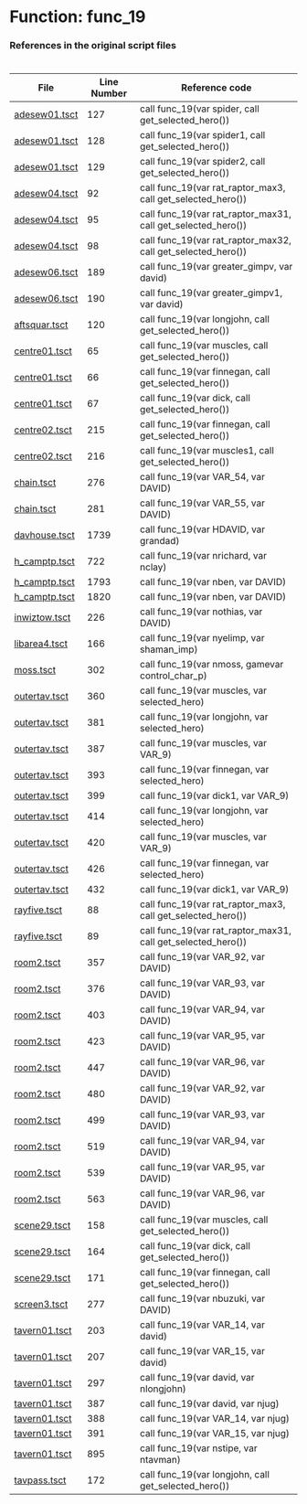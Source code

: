 # Function: func_19
### References in the original script files

#

| File | Line Number | Reference code |
| --- | --- | --- |
| [adesew01.tsct](../../../out/adesew01.tsct#L127) | 127 | call func_19(var spider, call get_selected_hero()) |
| [adesew01.tsct](../../../out/adesew01.tsct#L128) | 128 | call func_19(var spider1, call get_selected_hero()) |
| [adesew01.tsct](../../../out/adesew01.tsct#L129) | 129 | call func_19(var spider2, call get_selected_hero()) |
| [adesew04.tsct](../../../out/adesew04.tsct#L92) | 92 | call func_19(var rat_raptor_max3, call get_selected_hero()) |
| [adesew04.tsct](../../../out/adesew04.tsct#L95) | 95 | call func_19(var rat_raptor_max31, call get_selected_hero()) |
| [adesew04.tsct](../../../out/adesew04.tsct#L98) | 98 | call func_19(var rat_raptor_max32, call get_selected_hero()) |
| [adesew06.tsct](../../../out/adesew06.tsct#L189) | 189 | call func_19(var greater_gimpv, var david) |
| [adesew06.tsct](../../../out/adesew06.tsct#L190) | 190 | call func_19(var greater_gimpv1, var david) |
| [aftsquar.tsct](../../../out/aftsquar.tsct#L120) | 120 | call func_19(var longjohn, call get_selected_hero()) |
| [centre01.tsct](../../../out/centre01.tsct#L65) | 65 | call func_19(var muscles, call get_selected_hero()) |
| [centre01.tsct](../../../out/centre01.tsct#L66) | 66 | call func_19(var finnegan, call get_selected_hero()) |
| [centre01.tsct](../../../out/centre01.tsct#L67) | 67 | call func_19(var dick, call get_selected_hero()) |
| [centre02.tsct](../../../out/centre02.tsct#L215) | 215 | call func_19(var finnegan, call get_selected_hero()) |
| [centre02.tsct](../../../out/centre02.tsct#L216) | 216 | call func_19(var muscles1, call get_selected_hero()) |
| [chain.tsct](../../../out/chain.tsct#L276) | 276 | call func_19(var VAR_54, var DAVID) |
| [chain.tsct](../../../out/chain.tsct#L281) | 281 | call func_19(var VAR_55, var DAVID) |
| [davhouse.tsct](../../../out/davhouse.tsct#L1739) | 1739 | call func_19(var HDAVID, var grandad) |
| [h_camptp.tsct](../../../out/h_camptp.tsct#L722) | 722 | call func_19(var nrichard, var nclay) |
| [h_camptp.tsct](../../../out/h_camptp.tsct#L1793) | 1793 | call func_19(var nben, var DAVID) |
| [h_camptp.tsct](../../../out/h_camptp.tsct#L1820) | 1820 | call func_19(var nben, var DAVID) |
| [inwiztow.tsct](../../../out/inwiztow.tsct#L226) | 226 | call func_19(var nothias, var DAVID) |
| [libarea4.tsct](../../../out/libarea4.tsct#L166) | 166 | call func_19(var nyelimp, var shaman_imp) |
| [moss.tsct](../../../out/moss.tsct#L302) | 302 | call func_19(var nmoss, gamevar control_char_p) |
| [outertav.tsct](../../../out/outertav.tsct#L360) | 360 | call func_19(var muscles, var selected_hero) |
| [outertav.tsct](../../../out/outertav.tsct#L381) | 381 | call func_19(var longjohn, var selected_hero) |
| [outertav.tsct](../../../out/outertav.tsct#L387) | 387 | call func_19(var muscles, var VAR_9) |
| [outertav.tsct](../../../out/outertav.tsct#L393) | 393 | call func_19(var finnegan, var selected_hero) |
| [outertav.tsct](../../../out/outertav.tsct#L399) | 399 | call func_19(var dick1, var VAR_9) |
| [outertav.tsct](../../../out/outertav.tsct#L414) | 414 | call func_19(var longjohn, var selected_hero) |
| [outertav.tsct](../../../out/outertav.tsct#L420) | 420 | call func_19(var muscles, var VAR_9) |
| [outertav.tsct](../../../out/outertav.tsct#L426) | 426 | call func_19(var finnegan, var selected_hero) |
| [outertav.tsct](../../../out/outertav.tsct#L432) | 432 | call func_19(var dick1, var VAR_9) |
| [rayfive.tsct](../../../out/rayfive.tsct#L88) | 88 | call func_19(var rat_raptor_max3, call get_selected_hero()) |
| [rayfive.tsct](../../../out/rayfive.tsct#L89) | 89 | call func_19(var rat_raptor_max31, call get_selected_hero()) |
| [room2.tsct](../../../out/room2.tsct#L357) | 357 | call func_19(var VAR_92, var DAVID) |
| [room2.tsct](../../../out/room2.tsct#L376) | 376 | call func_19(var VAR_93, var DAVID) |
| [room2.tsct](../../../out/room2.tsct#L403) | 403 | call func_19(var VAR_94, var DAVID) |
| [room2.tsct](../../../out/room2.tsct#L423) | 423 | call func_19(var VAR_95, var DAVID) |
| [room2.tsct](../../../out/room2.tsct#L447) | 447 | call func_19(var VAR_96, var DAVID) |
| [room2.tsct](../../../out/room2.tsct#L480) | 480 | call func_19(var VAR_92, var DAVID) |
| [room2.tsct](../../../out/room2.tsct#L499) | 499 | call func_19(var VAR_93, var DAVID) |
| [room2.tsct](../../../out/room2.tsct#L519) | 519 | call func_19(var VAR_94, var DAVID) |
| [room2.tsct](../../../out/room2.tsct#L539) | 539 | call func_19(var VAR_95, var DAVID) |
| [room2.tsct](../../../out/room2.tsct#L563) | 563 | call func_19(var VAR_96, var DAVID) |
| [scene29.tsct](../../../out/scene29.tsct#L158) | 158 | call func_19(var muscles, call get_selected_hero()) |
| [scene29.tsct](../../../out/scene29.tsct#L164) | 164 | call func_19(var dick, call get_selected_hero()) |
| [scene29.tsct](../../../out/scene29.tsct#L171) | 171 | call func_19(var finnegan, call get_selected_hero()) |
| [screen3.tsct](../../../out/screen3.tsct#L277) | 277 | call func_19(var nbuzuki, var DAVID) |
| [tavern01.tsct](../../../out/tavern01.tsct#L203) | 203 | call func_19(var VAR_14, var david) |
| [tavern01.tsct](../../../out/tavern01.tsct#L207) | 207 | call func_19(var VAR_15, var david) |
| [tavern01.tsct](../../../out/tavern01.tsct#L297) | 297 | call func_19(var david, var nlongjohn) |
| [tavern01.tsct](../../../out/tavern01.tsct#L387) | 387 | call func_19(var david, var njug) |
| [tavern01.tsct](../../../out/tavern01.tsct#L388) | 388 | call func_19(var VAR_14, var njug) |
| [tavern01.tsct](../../../out/tavern01.tsct#L391) | 391 | call func_19(var VAR_15, var njug) |
| [tavern01.tsct](../../../out/tavern01.tsct#L895) | 895 | call func_19(var nstipe, var ntavman) |
| [tavpass.tsct](../../../out/tavpass.tsct#L172) | 172 | call func_19(var longjohn, call get_selected_hero()) |
